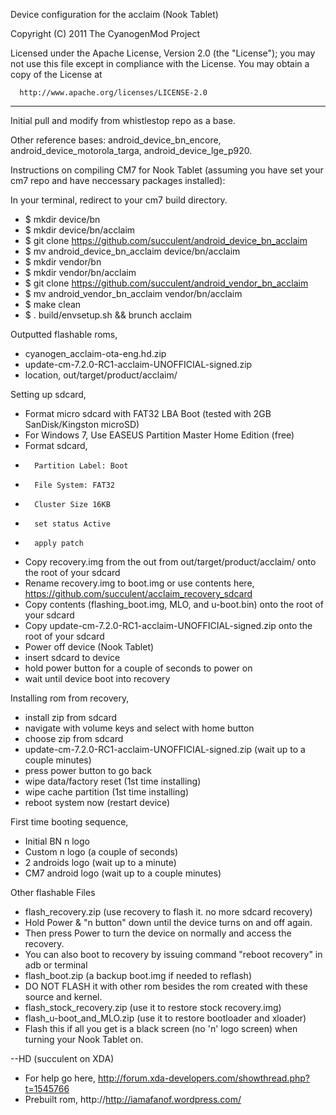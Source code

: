 Device configuration for the acclaim (Nook Tablet)

Copyright (C) 2011 The CyanogenMod Project

 Licensed under the Apache License, Version 2.0 (the "License");
 you may not use this file except in compliance with the License.
 You may obtain a copy of the License at

      http://www.apache.org/licenses/LICENSE-2.0
-----------------------------------------------------------------------------------------------------------

Initial pull and modify from whistlestop repo as a base.

Other reference bases: android_device_bn_encore, android_device_motorola_targa, android_device_lge_p920. 

Instructions on compiling CM7 for Nook Tablet (assuming you have set your cm7 repo and have neccessary packages installed):

In your terminal, redirect to your cm7 build directory.
- $ mkdir device/bn
- $ mkdir device/bn/acclaim
- $ git clone https://github.com/succulent/android_device_bn_acclaim
- $ mv android_device_bn_acclaim device/bn/acclaim
- $ mkdir vendor/bn
- $ mkdir vendor/bn/acclaim
- $ git clone https://github.com/succulent/android_vendor_bn_acclaim
- $ mv android_vendor_bn_acclaim vendor/bn/acclaim
- $ make clean
- $ . build/envsetup.sh && brunch acclaim

Outputted flashable roms,
- cyanogen_acclaim-ota-eng.hd.zip
- update-cm-7.2.0-RC1-acclaim-UNOFFICIAL-signed.zip
- location, out/target/product/acclaim/

Setting up sdcard,
- Format micro sdcard with FAT32 LBA Boot (tested with 2GB SanDisk/Kingston microSD)
-    For Windows 7, Use EASEUS Partition Master Home Edition (free)
-    Format sdcard,
-       Partition Label: Boot
-       File System: FAT32
-       Cluster Size 16KB
-       set status Active
-       apply patch
- Copy recovery.img from the out from out/target/product/acclaim/ onto the root of your sdcard
- Rename recovery.img to boot.img or use contents here, https://github.com/succulent/acclaim_recovery_sdcard
- Copy contents (flashing_boot.img, MLO, and u-boot.bin) onto the root of your sdcard
- Copy update-cm-7.2.0-RC1-acclaim-UNOFFICIAL-signed.zip onto the root of your sdcard
- Power off device (Nook Tablet)
- insert sdcard to device
- hold power button for a couple of seconds to power on
- wait until device boot into recovery

Installing rom from recovery,
- install zip from sdcard
-    navigate with volume keys and select with home button
- choose zip from sdcard
- update-cm-7.2.0-RC1-acclaim-UNOFFICIAL-signed.zip (wait up to a couple minutes)
- press power button  to go back
- wipe data/factory reset (1st time installing)
- wipe cache partition (1st time installing)
- reboot system now (restart device)

First time booting sequence,
- Initial BN n logo
- Custom n logo (a couple of seconds)
- 2 androids logo (wait up to a minute)
- CM7 android logo (wait up to a couple minutes)

Other flashable Files
- flash_recovery.zip (use recovery to flash it. no more sdcard recovery)
- Hold Power & "n button" down until the device turns on and off again. 
- Then press Power to turn the device on normally and access the recovery. 
- You can also boot to recovery by issuing command "reboot recovery" in adb or terminal
- flash_boot.zip (a backup boot.img if needed to reflash)
- DO NOT FLASH it with other rom besides the rom created with these source and kernel.
- flash_stock_recovery.zip (use it to restore stock recovery.img)
- flash_u-boot_and_MLO.zip (use it to restore bootloader and xloader)
- Flash this if all you get is a black screen (no 'n' logo screen) when turning your Nook Tablet on. 

--HD (succulent on XDA)
- For help go here, http://forum.xda-developers.com/showthread.php?t=1545766
- Prebuilt rom, http://http://iamafanof.wordpress.com/
